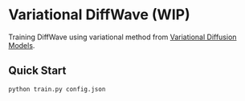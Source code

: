 # Variational DiffWave (WIP)

Training DiffWave using variational method from [Variational Diffusion Models](https://arxiv.org/pdf/2107.00630.pdf).

## Quick Start

```commandline
python train.py config.json
```
